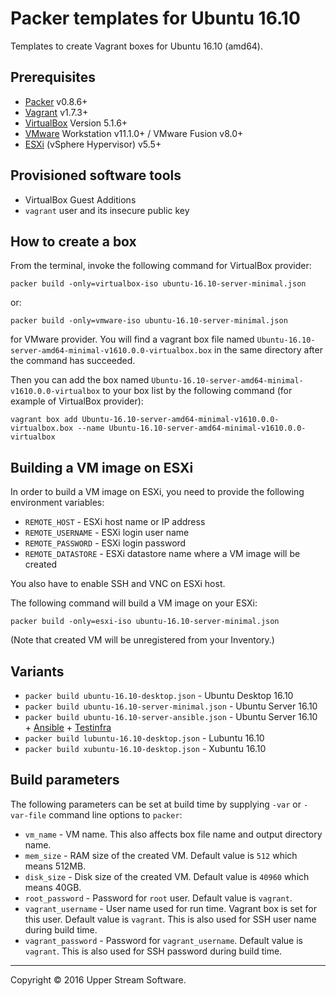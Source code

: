 # Packer templates for Ubuntu 16.10

Templates to create Vagrant boxes for Ubuntu 16.10 (amd64).

## Prerequisites

* [Packer] v0.8.6+
* [Vagrant] v1.7.3+
* [VirtualBox] Version 5.1.6+
* [VMware] Workstation v11.1.0+ / VMware Fusion v8.0+
* [ESXi] (vSphere Hypervisor) v5.5+

[ESXi]: http://www.vmware.com/products/vsphere-hypervisor
        "Free VMware vSphere Hypervisor, Free Virtualization (ESXi)"
[Packer]: https://www.packer.io/ "Packer by HashiCorp"
[Vagrant]: https://www.vagrantup.com/ "Vagrant"
[VirtualBox]: https://www.virtualbox.org/ "Oracle VM VirtualBox"
[VMware]: http://www.vmware.com/ "VMware Virtualization for Desktop &amp; Server, Application, Public &amp; Hybrid Clouds"

## Provisioned software tools

* VirtualBox Guest Additions
* `vagrant` user and its insecure public key

## How to create a box

From the terminal, invoke the following command for VirtualBox provider:

	packer build -only=virtualbox-iso ubuntu-16.10-server-minimal.json
or:

	packer build -only=vmware-iso ubuntu-16.10-server-minimal.json

for VMware provider.
You will find a vagrant box file named `Ubuntu-16.10-server-amd64-minimal-v1610.0.0-virtualbox.box`
in the same directory after the command has succeeded.

Then you can add the box named `Ubuntu-16.10-server-amd64-minimal-v1610.0.0-virtualbox` to your box list
by the following command (for example of VirtualBox provider):


	vagrant box add Ubuntu-16.10-server-amd64-minimal-v1610.0.0-virtualbox.box --name Ubuntu-16.10-server-amd64-minimal-v1610.0.0-virtualbox


## Building a VM image on ESXi

In order to build a VM image on ESXi, you need to provide the following environment variables:

* `REMOTE_HOST` - ESXi host name or IP address
* `REMOTE_USERNAME` - ESXi login user name
* `REMOTE_PASSWORD` - ESXi login password
* `REMOTE_DATASTORE` - ESXi datastore name where a VM image will be created

You also have to enable SSH and VNC on ESXi host.

The following command will build a VM image on your ESXi:

    packer build -only=esxi-iso ubuntu-16.10-server-minimal.json

(Note that created VM will be unregistered from your Inventory.)

## Variants

* `packer build ubuntu-16.10-desktop.json` - Ubuntu Desktop 16.10
* `packer build ubuntu-16.10-server-minimal.json` - Ubuntu Server 16.10
* `packer build ubuntu-16.10-server-ansible.json` - Ubuntu Server 16.10 + [Ansible] + [Testinfra]
* `packer build lubuntu-16.10-desktop.json` - Lubuntu 16.10
* `packer build xubuntu-16.10-desktop.json` - Xubuntu 16.10

[Ansible]: https://www.ansible.com/ "Ansible is Simple IT Automation"
[Testinfra]: https://testinfra.readthedocs.io/en/latest/ "Testinfra test your infrastructure &mdash; testinfra 1.4.2 documentation"

## Build parameters

The following parameters can be set at build time by supplying `-var` or `-var-file` command line options to `packer`:

* `vm_name` - VM name.  This also affects box file name and output directory name.
* `mem_size` - RAM size of the created VM.  Default value is `512` which means 512MB.
* `disk_size` - Disk size of the created VM.  Default value is `40960` which means 40GB.
* `root_password` - Password for `root` user.  Default value is `vagrant`.
* `vagrant_username` - User name used for run time.  Vagrant box is set for this user.  Default value is `vagrant`.
  This is also used for SSH user name during build time.
* `vagrant_password` - Password for `vagrant_username`.  Default value is `vagrant`.
  This is also used for SSH password during build time.

- - -

Copyright &copy; 2016 Upper Stream Software.
